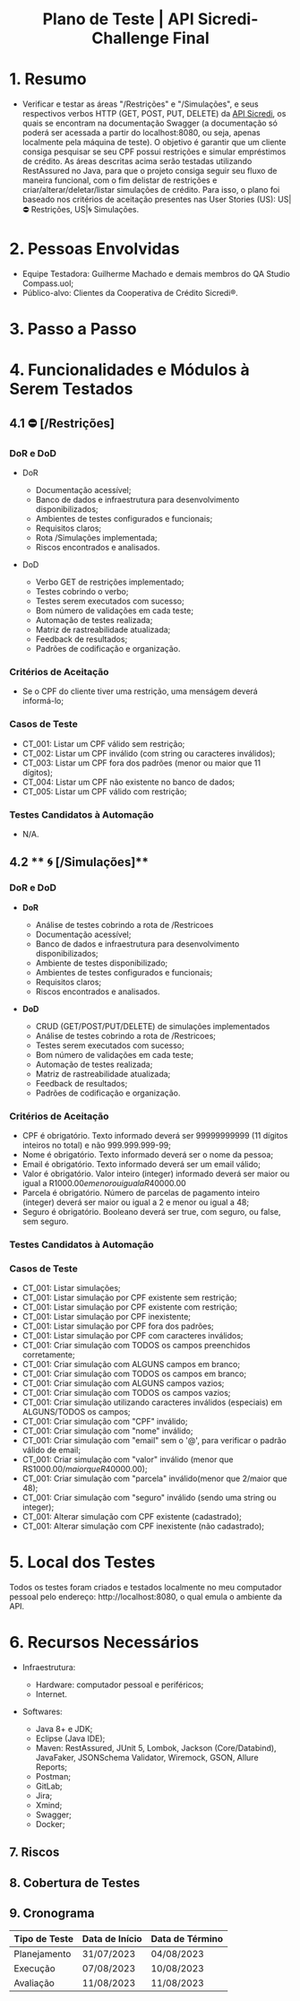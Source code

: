 <div align="center">
    <h1> Plano de Teste | API Sicredi-  Challenge Final </h1>
</div>

# 1. Resumo
- Verificar e testar as áreas "/Restrições" e "/Simulações", e seus respectivos verbos HTTP (GET, POST, PUT, DELETE) da [API Sicredi](https://github.com/desafios-qa-automacao/desafio-sicredi), os quais se encontram na documentação Swagger (a documentação só poderá ser acessada a partir do localhost:8080, ou seja, apenas localmente pela máquina de teste). O objetivo é garantir que um cliente consiga pesquisar se seu CPF possui restrições e simular empréstimos de crédito. As áreas descritas acima serão testadas utilizando RestAssured no Java, para que o projeto consiga seguir seu fluxo de maneira funcional, com o fim delistar de restrições e criar/alterar/deletar/listar simulações de crédito. Para isso, o plano foi baseado nos critérios de aceitação presentes nas User Stories (US): US|⛔ Restrições, US|🌀 Simulações.

# 2. Pessoas Envolvidas
- Equipe Testadora: Guilherme Machado e demais membros do QA Studio Compass.uol;
- Público-alvo: Clientes da Cooperativa de Crédito Sicredi®.

# 3. Passo a Passo

# 4. Funcionalidades e Módulos à Serem Testados

## 4.1 ⛔ **[/Restrições]**

### **DoR e DoD**
- DoR
    - Documentação acessível;
    - Banco de dados e infraestrutura para desenvolvimento disponibilizados;
    - Ambientes de testes configurados e funcionais;
    - Requisitos claros;
    - Rota /Simulações implementada;
    - Riscos encontrados e analisados.

- DoD
    - Verbo GET de restrições implementado;
    - Testes cobrindo o verbo;
    - Testes serem executados com sucesso;
    - Bom número de validações em cada teste; 
    - Automação de testes realizada;
    - Matriz de rastreabilidade atualizada;
    - Feedback de resultados;
    - Padrões de codificação e organização.

### **Critérios de Aceitação**
- Se o CPF do cliente tiver uma restrição, uma menságem deverá informá-lo;

###  **Casos de Teste**
- CT_001: Listar um CPF válido sem restrição;
- CT_002: Listar um CPF inválido (com string ou caracteres inválidos);
- CT_003: Listar um CPF fora dos padrões (menor ou maior que 11 dígitos);
- CT_004: Listar um CPF não existente no banco de dados;
- CT_005: Listar um CPF válido com restrição;


### **Testes Candidatos à Automação**
- N/A.


## 4.2 ** 🌀 [/Simulações]**


### **DoR e DoD**
- **DoR**
    - Análise de testes cobrindo a rota de /Restricoes  
    - Documentação acessível;
    - Banco de dados e infraestrutura para desenvolvimento disponibilizados;
    - Ambiente de testes disponibilizado;
    - Ambientes de testes configurados e funcionais;
    - Requisitos claros;
    - Riscos encontrados e analisados.

- **DoD**
    - CRUD (GET/POST/PUT/DELETE) de simulações implementados
    - Análise de testes cobrindo a rota de /Restricoes;
    - Testes serem executados com sucesso;
    - Bom número de validações em cada teste; 
    - Automação de testes realizada;
    - Matriz de rastreabilidade atualizada;
    - Feedback de resultados;
    - Padrões de codificação e organização.

###  **Critérios de Aceitação**
- CPF é obrigatório. Texto informado deverá ser 99999999999 (11 dígitos inteiros no total) e não 999.999.999-99;
- Nome é obrigatório. Texto informado deverá ser o nome da pessoa;
- Email é obrigatório. Texto informado deverá ser um email válido;
- Valor é obrigatório. Valor inteiro (integer) informado deverá ser maior ou igual a R$1000.00 e menor ou igual a R$40000.00
- Parcela é obrigatório. Número de parcelas de pagamento inteiro (integer) deverá ser maior ou igual a 2 e menor ou igual a 48;
- Seguro é obrigatório. Booleano deverá ser true, com seguro, ou false, sem seguro.

### **Testes Candidatos à Automação**

###  **Casos de Teste**
- CT_001: Listar simulações;
- CT_001: Listar simulação por CPF existente sem restrição;
- CT_001: Listar simulação por CPF existente com restrição;
- CT_001: Listar simulação por CPF inexistente;
- CT_001: Listar simulação por CPF fora dos padrões;
- CT_001: Listar simulação por CPF com caracteres inválidos;
- CT_001: Criar simulação com TODOS os campos preenchidos corretamente;
- CT_001: Criar simulação com ALGUNS campos em branco;
- CT_001: Criar simulação com TODOS os campos em branco;
- CT_001: Criar simulação com ALGUNS campos vazios;
- CT_001: Criar simulação com TODOS os campos vazios;
- CT_001: Criar simulação utilizando caracteres inválidos (especiais) em ALGUNS/TODOS os campos;
- CT_001: Criar simulação com "CPF" inválido;
- CT_001: Criar simulação com "nome" inválido;
- CT_001: Criar simulação com "email" sem o '@', para verificar o padrão válido de email;
- CT_001: Criar simulação com "valor" inválido (menor que RS$1000.00/maior que R$40000.00);
- CT_001: Criar simulação com "parcela" inválido(menor que 2/maior que 48);
- CT_001: Criar simulação com "seguro" inválido (sendo uma string ou integer);
- CT_001: Alterar simulação com CPF existente (cadastrado);
- CT_001: Alterar simulação com CPF inexistente (não cadastrado);




# 5. Local dos Testes
Todos os testes foram criados e testados localmente no meu computador pessoal pelo endereço: http://localhost:8080, o qual emula o ambiente da API.

# 6. Recursos Necessários
- Infraestrutura:
    - Hardware: computador pessoal e periféricos;
    - Internet.

- Softwares:
    - Java 8+ e JDK;
	- Eclipse (Java IDE);
    - Maven: RestAssured, JUnit 5, Lombok, Jackson (Core/Databind), JavaFaker, JSONSchema Validator, Wiremock, GSON, Allure Reports;
    - Postman;
    - GitLab;
    - Jira;
	- Xmind;
	- Swagger;
    - Docker;

## 7. Riscos


## 8. Cobertura de Testes




## 9. Cronograma
| Tipo de Teste      | Data de Início  | Data de Término  |
| ------------------ | --------------- | ---------------- |
| Planejamento       | 31/07/2023      | 04/08/2023
| Execução           | 07/08/2023      | 10/08/2023       |
| Avaliação          | 11/08/2023      | 11/08/2023       |

